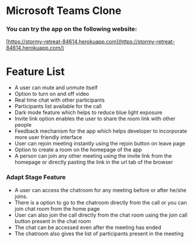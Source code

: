 # Microsoft Teams Clone

### You can try the app on the following website:

[https://stormy-retreat-84614.herokuapp.com](https://stormy-retreat-84614.herokuapp.com/)

# Feature List

- A user can mute and unmute itself
- Option to turn on and off video
- Real time chat with other participants
- Participants list available for the call
- Dark mode feature which helps to reduce blue light exposure
- Invite link option enables the user to share the room link with other people
- Feedback mechanism for the app which helps developer to incorporate more user friendly interface
- User can rejoin meeting instantly using the rejoin button on leave page
- Option to create a room on the homepage of the app
- A person can join any other meeting using the invite link from the homepage or directly pasting the link in the url tab of the browser

### Adapt Stage Feature

- A user can access the chatroom for any meeting before or after he/she joins.
- There is a option to go to the chatroom directly from the call or you can join chat room from the home page
- User can also join the call directly from the chat room using the join call button present in the chat room
- The chat can be accessed even after the meeting has ended
- The chatroom also gives the list of participants present in the meeting
